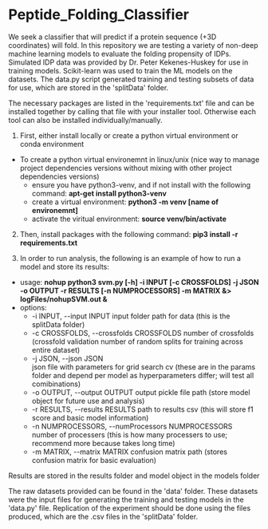 # Peptide_Folding_Classifier
We seek a classifier that will predict if a protein sequence (+3D coordinates) will fold. In this repository we are testing a variety of non-deep machine learning models to evaluate the folding propensity of IDPs. Simulated IDP data was provided by Dr. Peter Kekenes-Huskey for use in training models. Scikit-learn was used to train the ML models on the datasets. The data.py script generated training and testing subsets of data for use, which are stored in the 'splitData' folder.

The necessary packages are listed in the 'requirements.txt' file and can be installed together by calling that file with your installer tool. Otherwise each tool can also be installed individually/manually.
1. First, either install locally or create a python virtual environment or conda environment
  - To create a python virtual environemnt in linux/unix (nice way to manage project dependencies versions without mixing with other project dependencies versions)
    - ensure you have python3-venv, and if not install with the following command: **apt-get install python3-venv**
    - create a virtual environment: **python3 -m venv [name of environemnt]**
    - activate the viritual environment: **source venv/bin/activate**
2. Then, install packages with the following command: **pip3 install -r requirements.txt**

3. In order to run analysis, the following is an example of how to run a model and store its results:

  - usage: **nohup python3 svm.py [-h] -i INPUT [-c CROSSFOLDS] -j JSON -o OUTPUT -r   RESULTS [-n NUMPROCESSORS] -m MATRIX &> logFiles/nohupSVM.out &**
  - options:
    - -i INPUT, --input INPUT
                          input folder path for data (this is the splitData folder)
    - -c CROSSFOLDS, --crossfolds CROSSFOLDS
                          number of crossfolds (crossfold validation number of random splits for training across entire dataset)
    - -j JSON, --json JSON  
                          json file with parameters for grid search cv (these are in the params folder and depend per model as hyperparameters differ; will test all comibinations)
    - -o OUTPUT, --output OUTPUT
                          output pickle file path (store model object for future use and analysis)
    - -r RESULTS, --results RESULTS
                          path to results csv (this will store f1 score and basic model information)
    - -n NUMPROCESSORS, --numProcessors NUMPROCESSORS
                          number of processers (this is how many processers to use; recommend more because takes long time)
    - -m MATRIX, --matrix MATRIX
                          confusion matrix path (stores confusion matrix for basic evaluation)

Results are stored in the results folder and model object in the models folder

The raw datasets provided can be found in the 'data' folder. These datasets were the input files for generating the training and testing models in the 'data.py' file. Replication of the experiment should be done using the files produced, which are the .csv files in the 'splitData' folder.
